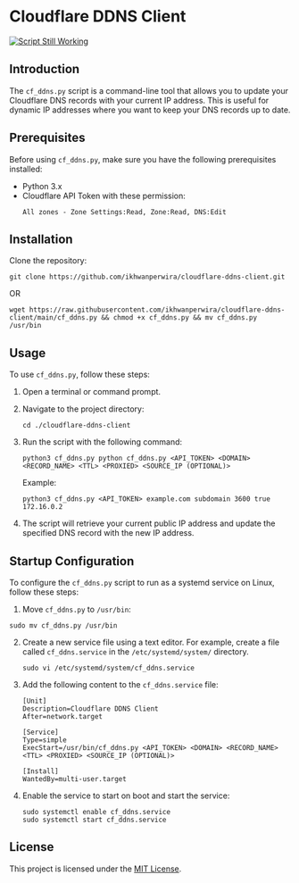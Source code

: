 # Cloudflare DDNS Client

[![Script Still Working](https://github.com/ikhwanperwira/cloudflare-ddns-client/actions/workflows/main.yml/badge.svg)](https://github.com/ikhwanperwira/cloudflare-ddns-client/actions/workflows/main.yml)

## Introduction
The `cf_ddns.py` script is a command-line tool that allows you to update your Cloudflare DNS records with your current IP address. This is useful for dynamic IP addresses where you want to keep your DNS records up to date.

## Prerequisites
Before using `cf_ddns.py`, make sure you have the following prerequisites installed:

- Python 3.x
- Cloudflare API Token with these permission:
  ```
  All zones - Zone Settings:Read, Zone:Read, DNS:Edit
  ```

## Installation
Clone the repository:
  ```shell
  git clone https://github.com/ikhwanperwira/cloudflare-ddns-client.git
  ```

  OR

  ```shell
  wget https://raw.githubusercontent.com/ikhwanperwira/cloudflare-ddns-client/main/cf_ddns.py && chmod +x cf_ddns.py && mv cf_ddns.py /usr/bin
  ```

## Usage
To use `cf_ddns.py`, follow these steps:

1. Open a terminal or command prompt.

2. Navigate to the project directory:
    ```shell
    cd ./cloudflare-ddns-client
    ```

3. Run the script with the following command:
    ```shell
    python3 cf_ddns.py python cf_ddns.py <API_TOKEN> <DOMAIN> <RECORD_NAME> <TTL> <PROXIED> <SOURCE_IP (OPTIONAL)>
    ```

    Example:
    ```shell
    python3 cf_ddns.py <API_TOKEN> example.com subdomain 3600 true 172.16.0.2
    ```

4. The script will retrieve your current public IP address and update the specified DNS record with the new IP address.

## Startup Configuration

To configure the `cf_ddns.py` script to run as a systemd service on Linux, follow these steps:

1. Move `cf_ddns.py` to `/usr/bin`:
  ```shell
  sudo mv cf_ddns.py /usr/bin
  ```

2. Create a new service file using a text editor. For example, create a file called `cf_ddns.service` in the `/etc/systemd/system/` directory.
    ```shell
    sudo vi /etc/systemd/system/cf_ddns.service
    ```

3. Add the following content to the `cf_ddns.service` file:
    ```
    [Unit]
    Description=Cloudflare DDNS Client
    After=network.target

    [Service]
    Type=simple
    ExecStart=/usr/bin/cf_ddns.py <API_TOKEN> <DOMAIN> <RECORD_NAME> <TTL> <PROXIED> <SOURCE_IP (OPTIONAL)>

    [Install]
    WantedBy=multi-user.target
    ```

4. Enable the service to start on boot and start the service:
    ```shell
    sudo systemctl enable cf_ddns.service
    sudo systemctl start cf_ddns.service
    ```

## License
This project is licensed under the [MIT License](LICENSE).
